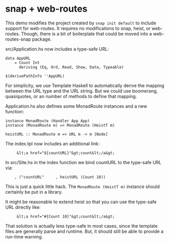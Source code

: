 snap + web-routes
=================

This demo modifies the project created by `snap init default` to include support for web-routes. It requires no modifications to snap, heist, or web-routes. Though, there is a bit of boilerplate that could be moved into a web-routes-snap package.

src/Application.hs now includes a type-safe URL:

    data AppURL
        = Count Int
          deriving (Eq, Ord, Read, Show, Data, Typeable)
    
    $(derivePathInfo ''AppURL)

For simplicity, we use Template Haskell to automatically derive the mapping between the URL type and the URL string. But we could use boomerang, quasiquotes, or an number of methods to define that mapping.

Application.hs also defines some MonadRoute instances and a new function:

    instance MonadRoute (Handler App App)
    instance (MonadRoute m) => MonadRoute (HeistT m)

    heistURL :: MonadRoute m => URL m -> m [Node]

The index.tpl now includes an additional link:

         &lt;a href="${countURL}"&gt;count&lt;/a&gt;

In src/Site.hs in the index function we bind countURL to the type-safe URL via:

        , ("countURL"     , heistURL (Count 10))

This is just a quick little hack. The `MonadRoute (HeistT m)` instance should certainly be put in a library. 

It might be reasonable to extend heist so that you can use the type-safe URL directly like:


         &lt;a href="#{Count 10}"&gt;count&lt;/a&gt;

That solution is actually less type-safe in most cases, since the template files are generally parse and runtime. But, it should still be able to provide a run-time warning.
